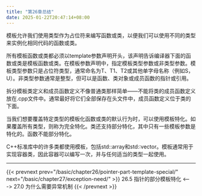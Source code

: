 ```yaml
---
title: "第26章总结"
date: 2025-01-22T20:47:14+08:00
---
```


模板允许我们使用类型作为占位符来编写函数或类，以便我们可以使用不同的类型来实例化相同代码的函数或类。

所有模板函数或类都必须以template参数声明开头，该声明告诉编译器下面的函数或类是模板函数或类。在模板参数声明中，指定模板类型参数或非类型参数。模板类型参数只是占位符类型，通常命名为T、T1、T2或其他单字母名称（例如S，U）。非类型参数通常是整型，但可以是函数、类对象或成员函数的指针或引用。

拆分模板类定义和成员函数定义不像普通类那样简单——不能将类的成员函数定义放在.cpp文件中。通常最好将它们全部保存在头文件中，成员函数定义位于类的下面。

当我们想要覆盖特定类型的模板化函数或类的默认行为时，可以使用模板特化。如果覆盖所有类型，则称为完全特化。类还支持部分特化，其中只有一些模板参数是特化的。函数不能部分特化。

C++标准库中的许多类都使用模板，包括std::array和std:∶vector。模板通常用于实现容器类，因此容器可以编写一次，并与任何适当的类型一起使用。

***

{{< prevnext prev="/basic/chapter26/pointer-part-template-special/" next="/basic/chapter27/exception-need/" >}}
26.5 指针的部分模板特化
<--->
27.0 为什么需要异常机制
{{< /prevnext >}}
